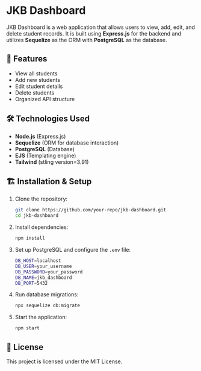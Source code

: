 # JKB Dashboard

JKB Dashboard is a web application that allows users to view, add, edit, and delete student records. It is built using **Express.js** for the backend and utilizes **Sequelize** as the ORM with **PostgreSQL** as the database.

## 🚀 Features
- View all students
- Add new students
- Edit student details
- Delete students
- Organized API structure

## 🛠️ Technologies Used
- **Node.js** (Express.js)
- **Sequelize** (ORM for database interaction)
- **PostgreSQL** (Database)
- **EJS** (Templating engine)
- **Tailwind** (stling version=3.91)

## 🏗️ Installation & Setup

1. Clone the repository:
   ```sh
   git clone https://github.com/your-repo/jkb-dashboard.git
   cd jkb-dashboard
   ```

2. Install dependencies:
   ```sh
   npm install
   ```

3. Set up PostgreSQL and configure the `.env` file:
   ```sh
   DB_HOST=localhost
   DB_USER=your_username
   DB_PASSWORD=your_password
   DB_NAME=jkb_dashboard
   DB_PORT=5432
   ```

4. Run database migrations:
   ```sh
   npx sequelize db:migrate
   ```

5. Start the application:
   ```sh
   npm start
   ```

## 📝 License
This project is licensed under the MIT License.